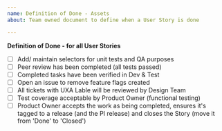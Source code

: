 ```yaml
---
name: Definition of Done - Assets
about: Team owned document to define when a User Story is done

---
```


**Definition of Done - for all User Stories**
- [ ] Add/ maintain selectors for unit tests and QA purposes
- [ ] Peer review has been completed (all tests passed)
- [ ] Completed tasks have been verified in Dev & Test
- [ ] Open an issue to remove feature flags created
- [ ] All tickets with UXA Lable will be reviewed by Design Team 
- [ ] Test coverage acceptable by Product Owner (functional testing)
- [ ] Product Owner accepts the work as being completed, ensures it's tagged to a release (and the PI release) and closes the Story (move it from 'Done' to 'Closed')
